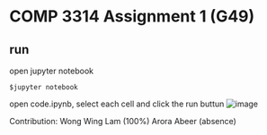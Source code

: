 # COMP 3314 Assignment 1 (G49)
## run 
open jupyter notebook
```
$jupyter notebook
```
open code.ipynb, select each cell and click the run buttun 
![image](https://user-images.githubusercontent.com/62173795/138724962-e5724674-0808-4361-ae08-3a02ee23afa7.png)

Contribution:
Wong Wing Lam (100%)
Arora Abeer (absence)
